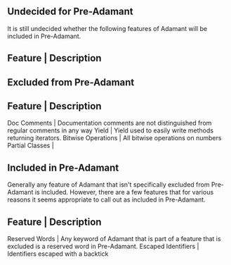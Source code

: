 

## Undecided for Pre-Adamant

It is still undecided whether the following features of Adamant will be included in Pre-Adamant.

Feature      | Description
--------------------------

## Excluded from Pre-Adamant

Feature      | Description
--------------------------
Doc Comments | Documentation comments are not distinguished from regular comments in any way
Yield | Yield used to easily write methods returning iterators.
Bitwise Operations | All bitwise operations on numbers
Partial Classes |

## Included in Pre-Adamant

Generally any feature of Adamant that isn't specifically excluded from Pre-Adamant is included.  However, there are a few features that for various reasons it seems appropriate to call out as included in Pre-Adamant.

Feature      | Description
--------------------------
Reserved Words | Any keyword of Adamant that is part of a feature that is excluded is a reserved word in Pre-Adamant.
Escaped Identifiers | Identifiers escaped with a backtick